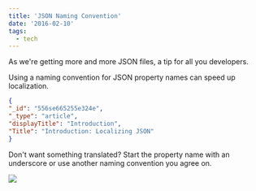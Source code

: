 ```yaml
---
title: 'JSON Naming Convention'
date: '2016-02-10'
tags:
  - tech
---
```


As we're getting more and more JSON files, a tip for all you developers.

Using a naming convention for JSON property names can speed up localization.​

```json
{
"_id": "556se665255e324e",
"_type": "article",
"displayTitle": "Introduction",
"Title": "Introduction: Localizing JSON"
}
```

Don't want something translated? Start the property name with an underscore or use another naming convention you agree on.

![](/images/JSON.png)